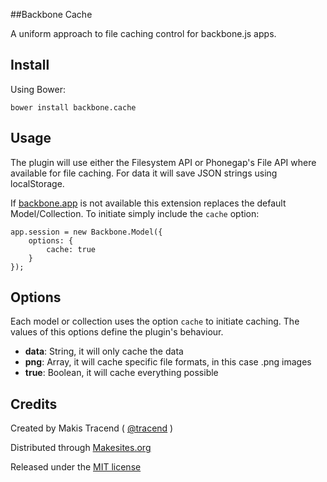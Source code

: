 ##Backbone Cache

A uniform approach to file caching control for backbone.js apps. 


## Install 

Using Bower: 
```
bower install backbone.cache
```


## Usage

The plugin will use either the Filesystem API or Phonegap's File API where available for file caching. For data it will save JSON strings using localStorage. 

If [backbone.app](http://github.com/makesites/backbone-app) is not available this extension replaces the default Model/Collection. To initiate simply include the ```cache``` option: 

```
app.session = new Backbone.Model({
    options: {
        cache: true
    }
});
```

## Options

Each model or collection uses the option ```cache``` to initiate caching. The values of this options define the plugin's behaviour. 

* **data**: String, it will only cache the data
* **png**: Array, it will cache specific file formats, in this case .png images
* **true**: Boolean, it will cache everything possible


## Credits

Created by Makis Tracend ( [@tracend](http://github.com/tracend) )

Distributed through [Makesites.org](http://makesites.org/)

Released under the [MIT license](http://makesites.org/licenses/MIT)

